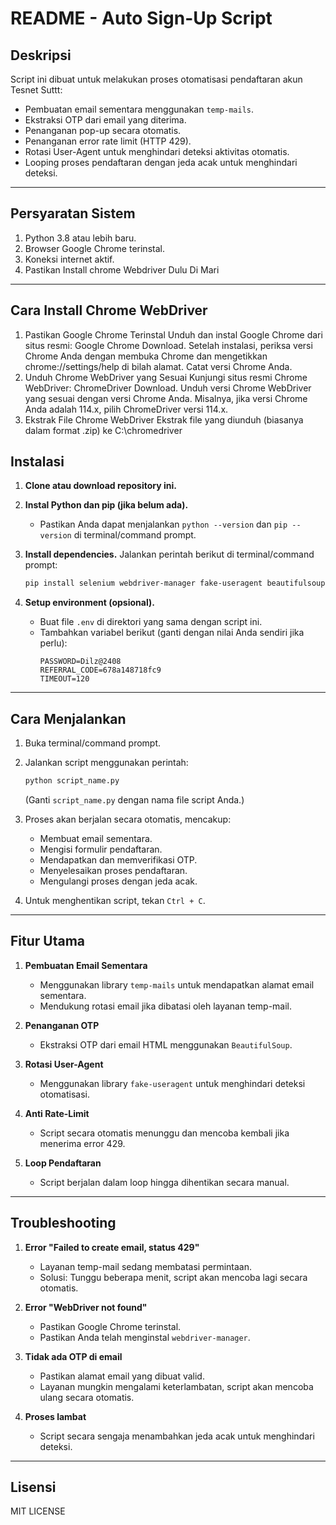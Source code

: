 # README - Auto Sign-Up Script

## Deskripsi
Script ini dibuat untuk melakukan proses otomatisasi pendaftaran akun Tesnet Suttt:
- Pembuatan email sementara menggunakan `temp-mails`.
- Ekstraksi OTP dari email yang diterima.
- Penanganan pop-up secara otomatis.
- Penanganan error rate limit (HTTP 429).
- Rotasi User-Agent untuk menghindari deteksi aktivitas otomatis.
- Looping proses pendaftaran dengan jeda acak untuk menghindari deteksi.

---

## Persyaratan Sistem
1. Python 3.8 atau lebih baru.
2. Browser Google Chrome terinstal.
3. Koneksi internet aktif.
4. Pastikan Install chrome Webdriver Dulu Di Mari 
---
## Cara Install Chrome WebDriver
1. Pastikan Google Chrome Terinstal Unduh dan instal Google Chrome dari situs resmi: Google Chrome Download. Setelah instalasi, periksa versi Chrome Anda dengan membuka       Chrome dan mengetikkan chrome://settings/help di bilah alamat. Catat versi Chrome Anda.
2. Unduh Chrome WebDriver yang Sesuai Kunjungi situs resmi Chrome WebDriver: ChromeDriver Download. Unduh versi Chrome WebDriver yang sesuai dengan versi Chrome Anda.         Misalnya, jika versi Chrome Anda adalah 114.x, pilih ChromeDriver versi 114.x.
3. Ekstrak File Chrome WebDriver
    Ekstrak file yang diunduh (biasanya dalam format .zip) ke C:\chromedriver

## Instalasi
1. **Clone atau download repository ini.**
2. **Instal Python dan pip (jika belum ada).**
   - Pastikan Anda dapat menjalankan `python --version` dan `pip --version` di terminal/command prompt.

3. **Install dependencies.**
   Jalankan perintah berikut di terminal/command prompt:
   ```bash
   pip install selenium webdriver-manager fake-useragent beautifulsoup4 temp-mails python-dotenv
   ```

4. **Setup environment (opsional).**
   - Buat file `.env` di direktori yang sama dengan script ini.
   - Tambahkan variabel berikut (ganti dengan nilai Anda sendiri jika perlu):
     ```env
     PASSWORD=Dilz@2408
     REFERRAL_CODE=678a148718fc9
     TIMEOUT=120
     ```

---

## Cara Menjalankan
1. Buka terminal/command prompt.
2. Jalankan script menggunakan perintah:
   ```bash
   python script_name.py
   ```
   (Ganti `script_name.py` dengan nama file script Anda.)

3. Proses akan berjalan secara otomatis, mencakup:
   - Membuat email sementara.
   - Mengisi formulir pendaftaran.
   - Mendapatkan dan memverifikasi OTP.
   - Menyelesaikan proses pendaftaran.
   - Mengulangi proses dengan jeda acak.

4. Untuk menghentikan script, tekan `Ctrl + C`.

---

## Fitur Utama
1. **Pembuatan Email Sementara**
   - Menggunakan library `temp-mails` untuk mendapatkan alamat email sementara.
   - Mendukung rotasi email jika dibatasi oleh layanan temp-mail.

2. **Penanganan OTP**
   - Ekstraksi OTP dari email HTML menggunakan `BeautifulSoup`.

3. **Rotasi User-Agent**
   - Menggunakan library `fake-useragent` untuk menghindari deteksi otomatisasi.

4. **Anti Rate-Limit**
   - Script secara otomatis menunggu dan mencoba kembali jika menerima error 429.

5. **Loop Pendaftaran**
   - Script berjalan dalam loop hingga dihentikan secara manual.

---

## Troubleshooting
1. **Error "Failed to create email, status 429"**
   - Layanan temp-mail sedang membatasi permintaan.
   - Solusi: Tunggu beberapa menit, script akan mencoba lagi secara otomatis.

2. **Error "WebDriver not found"**
   - Pastikan Google Chrome terinstal.
   - Pastikan Anda telah menginstal `webdriver-manager`.

3. **Tidak ada OTP di email**
   - Pastikan alamat email yang dibuat valid.
   - Layanan mungkin mengalami keterlambatan, script akan mencoba ulang secara otomatis.

4. **Proses lambat**
   - Script secara sengaja menambahkan jeda acak untuk menghindari deteksi.

---

## Lisensi
MIT LICENSE

